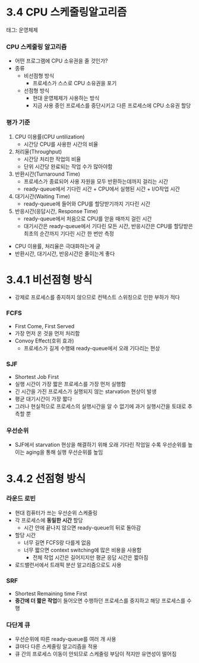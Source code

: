 # 3.4 CPU 스케줄링알고리즘

태그: 운영체제

### CPU 스케줄링 알고리즘

- 어떤 프로그램에 CPU 소유권을 줄 것인가?
- 종류
    - 비선점형 방식
        - 프로세스가 스스로 CPU 소유권을 포기
    - 선점형 방식
        - 현대 운영체제가 사용하는 방식
        - 지금 사용 중인 프로세스를 중단시키고 다른 프로세스에 CPU 소유권 할당

### 평가 기준

1. CPU 이용률(CPU untilization)
    - 시간당 CPU를 사용한 시간의 비율
2. 처리율(Throughput)
    - 시간당 처리한 작업의 비율
    - 단위 시간당 완료되는 작업 수가 많아야함
3. 반환시간(Turnaround Time)
    - 프로세스가 종료되어 사용 자원을 모두 반환하는데까지 걸리는 시간
    - ready-queue에서 기다린 시간 + CPU에서 실행된 시간 + I/O작업 시간
4. 대기시간(Waiting Time)
    - ready-queue에 들어와 CPU를 할당받기까지 기다린 시간
5. 반응시간(응답시간, Response Time)
    - ready-queue에서 처음으로 CPU를 얻을 때까지 걸린 시간
    - 대기시간은 ready-queue에서 기다린 모든 시간, 반응시간은 CPU를 할당받은 최초의 순간까지 기다린 시간 한 번만 측정
- CPU 이용률, 처리율은 극대화하는게 굳
- 반환시간, 대기시간, 반응시간은 줄이는게 좋다

# 3.4.1 비선점형 방식

- 강제로 프로세스를 중지하지 않으므로 컨텍스트 스위칭으로 인한 부하가 적다

### FCFS

- First Come, First Served
- 가장 먼저 온 것을 먼저 처리함
- Convoy Effect(호위 효과)
    - 프로세스가 길게 수행돼 ready-queue에서 오래 기다리는 현상

### SJF

- Shortest Job First
- 실행 시간이 가장 짧은 프로세스를 가장 먼저 실행함
- 긴 시간을 가진 프로세스가 실행되지 않는 starvation 현상이 발생
- 평균 대기시간이 가장 짧다
- 그러나 현실적으로 프로세스의 실행시간을 알 수 없기에 과거 실행시간을 토대로 추측할 뿐

### 우선순위

- SJF에서 starvation 현상을 해결하기 위해 오래 기다린 작업일 수록 우선순위를 높이는 aging을 통해 실행 우선순위를 높임

# 3.4.2 선점형 방식

### 라운드 로빈

- 현대 컴퓨터가 쓰는 우선순위 스케줄링
- 각 프로세스에 **동일한 시간** 할당
    - 시간 안에 끝나지 않으면 ready-queue의 뒤로 돌아감
- 할당 시간
    - 너무 길면 FCFS랑 다를게 없음
    - 너무 짧으면 context switching에 많은 비용을 사용함
        - 전체 작업 시간은 길어지지만 평균 응답 시간은 짧아짐
- 로드밸런서에서 트래픽 분산 알고리즘으로도 사용

### SRF

- Shortest Remaining time First
- **중간에 더 짧은 작업**이 들어오면 수행하던 프로세스를 중지하고 해당 프로세스를 수행

### 다단계 큐

- 우선순위에 따른 ready-queue를 여러 개 사용
- 큐마다 다른 스케줄링 알고리즘을 적용
- 큐 간의 프로세스 이동이 안되므로 스케줄링 부담이 적지만 유연성이 떨어짐
